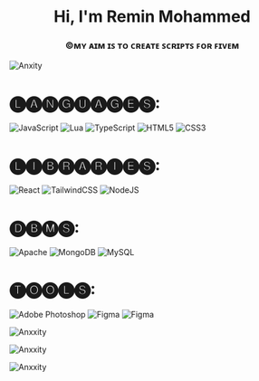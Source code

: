 <h1 align="center">Hi, I'm Remin Mohammed</h1>

<h3 align="center">©ᴍʏ ᴀɪᴍ ɪꜱ ᴛᴏ ᴄʀᴇᴀᴛᴇ  ꜱᴄʀɪᴘᴛꜱ ꜰᴏʀ ꜰɪᴠᴇᴍ</h3>

<p align="left"> <img src="https://komarev.com/ghpvc/?username=Anxxity&label=Profile%20views&color=0e75b6&style=flat" alt="Anxity" /> </p>

# 🅛🅐🅝🅖🅤🅐🅖🅔🅢:

![JavaScript](https://img.shields.io/badge/javascript-%23323330.svg?style=for-the-badge&logo=javascript&logoColor=%23F7DF1E) ![Lua](https://img.shields.io/badge/lua-%232C2D72.svg?style=for-the-badge&logo=lua&logoColor=white) ![TypeScript](https://img.shields.io/badge/typescript-%23007ACC.svg?style=for-the-badge&logo=typescript&logoColor=white) ![HTML5](https://img.shields.io/badge/html5-%23E34F26.svg?style=for-the-badge&logo=html5&logoColor=white) ![CSS3](https://img.shields.io/badge/css3-%231572B6.svg?style=for-the-badge&logo=css3&logoColor=white)

# 🅛🅘🅑🅡🅐🅡🅘🅔🅢:

![React](https://img.shields.io/badge/react-%2320232a.svg?style=for-the-badge&logo=react&logoColor=%2361DAFB) 
![TailwindCSS](https://img.shields.io/badge/tailwindcss-%2338B2AC.svg?style=for-the-badge&logo=tailwind-css&logoColor=white) 
![NodeJS](https://img.shields.io/badge/node.js-6DA55F?style=for-the-badge&logo=node.js&logoColor=white)

# 🅓🅑🅜🅢:

![Apache](https://img.shields.io/badge/apache-%23D42029.svg?style=for-the-badge&logo=apache&logoColor=white) 
![MongoDB](https://img.shields.io/badge/MongoDB-%234ea94b.svg?style=for-the-badge&logo=mongodb&logoColor=white) 
![MySQL](https://img.shields.io/badge/mysql-4479A1.svg?style=for-the-badge&logo=mysql&logoColor=white)


# 🅣🅞🅞🅛🅢:

![Adobe Photoshop](https://img.shields.io/badge/adobe%20photoshop-%2331A8FF.svg?style=for-the-badge&logo=adobe%20photoshop&logoColor=white) 
![Figma](https://img.shields.io/badge/figma-%23F24E1E.svg?style=for-the-badge&logo=figma&logoColor=white)
![Figma]( https://img.shields.io/badge/photopea-%2331A8FF-blue?logo=photopea)

<p><img align="center" src="https://github-readme-stats.vercel.app/api?username=Anxxity&show_icons=true&hide=&count_private=true&layout=compact&theme=react&hide_border=true&show_icons=true" alt="Anxxity" /></p>
<p> <img align="center" src="https://github-readme-stats.vercel.app/api/top-langs?username=Anxxity&show_icons=true&hide=&count_private=true&layout=compact&theme=react&hide_border=true&show_icons=true" alt="Anxxity" /></p>
<p><img align="center" src="https://github-readme-streak-stats.herokuapp.com/?user=Anxxity&show_icons=true&hide=&count_private=true&layout=compact&theme=react&hide_border=true&show_icons=true" alt="Anxxity" /></p>

